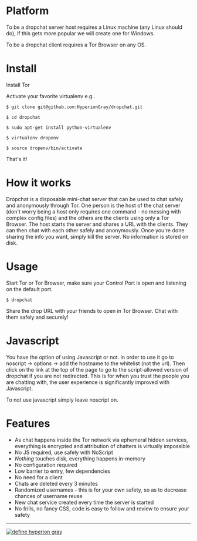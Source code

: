 Platform
========

To be a dropchat server host requires a Linux machine (any Linux should do), if this gets more popular we will create one for Windows.

To be a dropchat client requires a Tor Browser on any OS.


Install
=======

Install Tor

Activate your favorite virtualenv e.g..

`$ git clone git@github.com:HyperionGray/dropchat.git`

`$ cd dropchat`

`$ sudo apt-get install python-virtualenv`

`$ virtualenv dropenv`

`$ source dropenv/bin/activate`


That's it!

How it works
============

Dropchat is a disposable mini-chat server that can be used to chat safely and anonymously through Tor. One
person is the host of the chat server (don't worry being a host only requires one command - no messing with
complex config files) and the others are the clients using only a Tor Browser. The host starts the server 
and shares a URL with the clients. They can then chat with each other safely and anonymously. Once you're 
done sharing the info you want, simply kill the server. No information is stored on disk.

Usage
=====

Start Tor or Tor Browser, make sure your Control Port is open and listening on the default port.

`$ dropchat`

Share the drop URL with your friends to open in Tor Browser. Chat with them safely and securely!


Javascript
==========

You have the option of using Javascript or not. In order to use it go to noscript -> options -> add the hostname
to the whitelist (not the url). Then click on the link at the top of the page to go to the script-allowed version
of dropchat if you are not redirected. This is for when you trust the people you are chatting with, the user experience
is significantly improved with Javascript.

To not use javascript simply leave noscript on.

Features
========

- As chat happens inside the Tor network via ephemeral hidden services, everything is encrypted and attribution of chatters is virtually impossible
- No JS required, use safely with NoScript
- *Nothing* touches disk, everything happens in-memory
- No configuration required
- Low barrier to entry, few dependencies
- No need for a client
- Chats are deleted every 3 minutes
- Randomized usernames - this is for your own safety, so as to decrease chances of username reuse
- New chat service created every time the server is started
- No frills, no fancy CSS, code is easy to follow and review to ensure your safety

---

[![define hyperion gray](https://hyperiongray.s3.amazonaws.com/define-hg.svg)](https://hyperiongray.com/?pk_campaign=github&pk_kwd=dropchat "Hyperion Gray")
